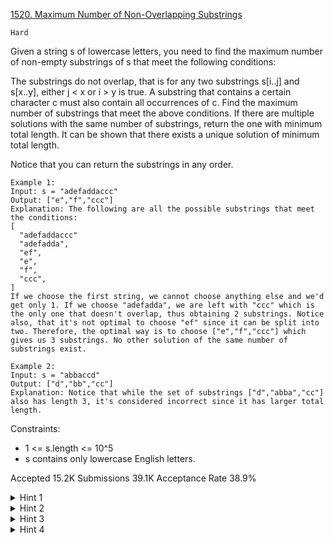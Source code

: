 [1520. Maximum Number of Non-Overlapping Substrings](https://leetcode.com/problems/maximum-number-of-non-overlapping-substrings/)

`Hard`

Given a string s of lowercase letters, you need to find the maximum number of non-empty substrings of s that meet the following conditions:

The substrings do not overlap, that is for any two substrings s[i..j] and s[x..y], either j < x or i > y is true.
A substring that contains a certain character c must also contain all occurrences of c.
Find the maximum number of substrings that meet the above conditions. If there are multiple solutions with the same number of substrings, return the one with minimum total length. It can be shown that there exists a unique solution of minimum total length.

Notice that you can return the substrings in any order.

```
Example 1:
Input: s = "adefaddaccc"
Output: ["e","f","ccc"]
Explanation: The following are all the possible substrings that meet the conditions:
[
  "adefaddaccc"
  "adefadda",
  "ef",
  "e",
  "f",
  "ccc",
]
If we choose the first string, we cannot choose anything else and we'd get only 1. If we choose "adefadda", we are left with "ccc" which is the only one that doesn't overlap, thus obtaining 2 substrings. Notice also, that it's not optimal to choose "ef" since it can be split into two. Therefore, the optimal way is to choose ["e","f","ccc"] which gives us 3 substrings. No other solution of the same number of substrings exist.

Example 2:
Input: s = "abbaccd"
Output: ["d","bb","cc"]
Explanation: Notice that while the set of substrings ["d","abba","cc"] also has length 3, it's considered incorrect since it has larger total length.
```

Constraints:

- 1 <= s.length <= 10^5
- s contains only lowercase English letters.

Accepted
15.2K
Submissions
39.1K
Acceptance Rate
38.9%

<details>
<summary>Hint 1</summary>

Notice that it's impossible for any two valid substrings to overlap unless one is inside another.

</details>
<details>
<summary>Hint 2</summary>

We can start by finding the starting and ending index for each character.

</details>
<details>
<summary>Hint 3</summary>

From these indices, we can form the substrings by expanding each character's range if necessary (if another character exists in the range with smaller/larger starting/ending index).

</details>
<details>
<summary>Hint 4</summary>

Sort the valid substrings by length and greedily take those with the smallest length, discarding the ones that overlap those we took.

</details>